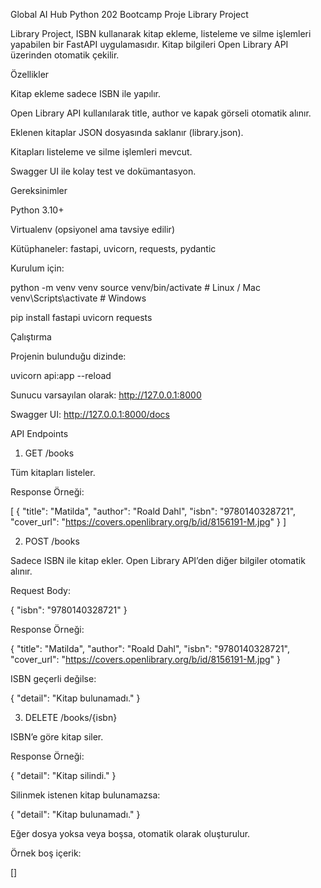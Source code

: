 Global AI Hub Python 202 Bootcamp Proje
Library Project

Library Project, ISBN kullanarak kitap ekleme, listeleme ve silme işlemleri yapabilen bir FastAPI uygulamasıdır. Kitap bilgileri Open Library API üzerinden otomatik çekilir.

 Özellikler

Kitap ekleme sadece ISBN ile yapılır.

Open Library API kullanılarak title, author ve kapak görseli otomatik alınır.

Eklenen kitaplar JSON dosyasında saklanır (library.json).

Kitapları listeleme ve silme işlemleri mevcut.

Swagger UI ile kolay test ve dokümantasyon.

 Gereksinimler

Python 3.10+

Virtualenv (opsiyonel ama tavsiye edilir)

Kütüphaneler: fastapi, uvicorn, requests, pydantic

Kurulum için:

python -m venv venv
source venv/bin/activate  # Linux / Mac
venv\Scripts\activate     # Windows

pip install fastapi uvicorn requests

 Çalıştırma

Projenin bulunduğu dizinde:

uvicorn api:app --reload


Sunucu varsayılan olarak: http://127.0.0.1:8000

Swagger UI: http://127.0.0.1:8000/docs

API Endpoints
1. GET /books

Tüm kitapları listeler.

Response Örneği:

[
  {
    "title": "Matilda",
    "author": "Roald Dahl",
    "isbn": "9780140328721",
    "cover_url": "https://covers.openlibrary.org/b/id/8156191-M.jpg"
  }
]

2. POST /books

Sadece ISBN ile kitap ekler. Open Library API’den diğer bilgiler otomatik alınır.

Request Body:

{
  "isbn": "9780140328721"
}


Response Örneği:

{
  "title": "Matilda",
  "author": "Roald Dahl",
  "isbn": "9780140328721",
  "cover_url": "https://covers.openlibrary.org/b/id/8156191-M.jpg"
}


ISBN geçerli değilse:

{
  "detail": "Kitap bulunamadı."
}

3. DELETE /books/{isbn}

ISBN’e göre kitap siler.

Response Örneği:

{
  "detail": "Kitap silindi."
}


Silinmek istenen kitap bulunamazsa:

{
  "detail": "Kitap bulunamadı."
}



Eğer dosya yoksa veya boşsa, otomatik olarak oluşturulur.

Örnek boş içerik:

[]
